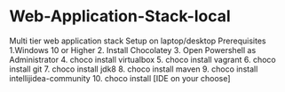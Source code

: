 # Web-Application-Stack-local
Multi tier web application stack
Setup on laptop/desktop
Prerequisites
1.Windows 10 or Higher
2. Install Chocolatey
3. Open Powershell as Administrator
4. choco install virtualbox
5. choco install vagrant 
6. choco install git
7. choco install jdk8
8. choco install maven
9. choco install intellijidea-community
10. choco install [IDE on your choose]
